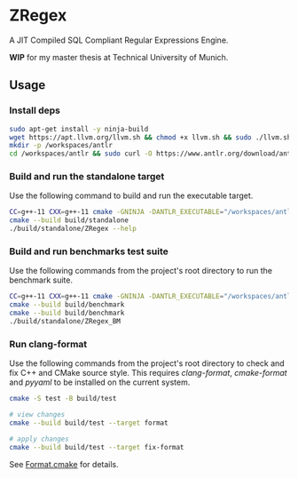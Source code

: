 # ZRegex

A JIT Compiled SQL Compliant Regular Expressions Engine.

**WIP** for my master thesis at Technical University of Munich.

## Usage

### Install deps
```bash
sudo apt-get install -y ninja-build
wget https://apt.llvm.org/llvm.sh && chmod +x llvm.sh && sudo ./llvm.sh 13
mkdir -p /workspaces/antlr
cd /workspaces/antlr && sudo curl -O https://www.antlr.org/download/antlr-4.10.1-complete.jar
```
### Build and run the standalone target

Use the following command to build and run the executable target.

```bash
CC=g++-11 CXX=g++-11 cmake -GNINJA -DANTLR_EXECUTABLE="/workspaces/antlr/antlr-4.10.1-complete.jar" -S standalone -B build/standalone
cmake --build build/standalone
./build/standalone/ZRegex --help
```

### Build and run benchmarks test suite

Use the following commands from the project's root directory to run the benchmark suite.

```bash
CC=g++-11 CXX=g++-11 cmake -GNINJA -DANTLR_EXECUTABLE="/workspaces/antlr/antlr-4.10.1-complete.jar" -S benchmark -B build/benchmark
cmake --build build/benchmark
cmake --build build/benchmark
./build/standalone/ZRegex_BM
```

### Run clang-format

Use the following commands from the project's root directory to check and fix C++ and CMake source style.
This requires _clang-format_, _cmake-format_ and _pyyaml_ to be installed on the current system.

```bash
cmake -S test -B build/test

# view changes
cmake --build build/test --target format

# apply changes
cmake --build build/test --target fix-format
```

See [Format.cmake](https://github.com/TheLartians/Format.cmake) for details.